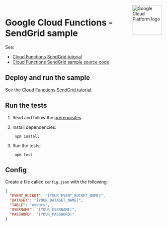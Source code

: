 <img src="https://avatars2.githubusercontent.com/u/2810941?v=3&s=96" alt="Google Cloud Platform logo" title="Google Cloud Platform" align="right" height="96" width="96"/>

# Google Cloud Functions - SendGrid sample

See:

* [Cloud Functions SendGrid tutorial][tutorial]
* [Cloud Functions SendGrid sample source code][code]

[tutorial]: https://cloud.google.com/functions/docs/tutorials/sendgrid
[code]: index.js

## Deploy and run the sample

See the [Cloud Functions SendGrid tutorial][tutorial].

## Run the tests

1. Read and follow the [prerequisites](../../#how-to-run-the-tests).

1. Install dependencies:

        npm install

1. Run the tests:

        npm test

## Config 

Create a file called `config.json` with the following:

```json
{
  "EVENT_BUCKET": "[YOUR_EVENT_BUCKET_NAME]",
  "DATASET": "[YOUR_DATASET_NAME]",
  "TABLE": "events",
  "USERNAME": "[YOUR_USERNAME]",
  "PASSWORD": "[YOUR_PASSWORD]"
}
```

